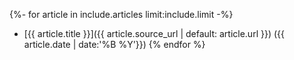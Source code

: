 {%- for article in include.articles limit:include.limit -%}
  * [{{ article.title }}]({{ article.source_url | default: article.url }}) ({{ article.date | date:'%B %Y'}})
{% endfor %}
